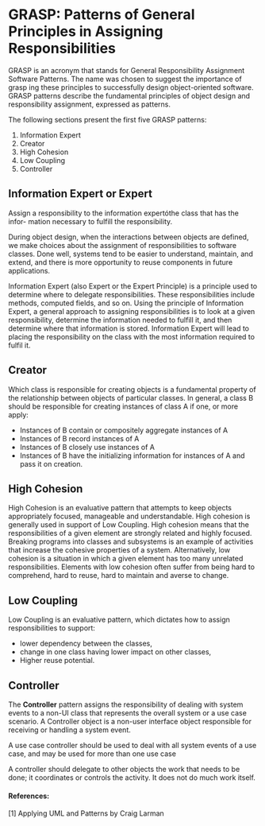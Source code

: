 # GRASP: Patterns of General Principles in Assigning Responsibilities

GRASP is an acronym that stands for General Responsibility Assignment Software Patterns. The name was chosen to suggest the importance of grasp ing these principles to successfully design object-oriented software. GRASP patterns describe the fundamental principles of object design and responsibility assignment, expressed as patterns.

The following sections present the first five GRASP patterns:
1. Information Expert
2. Creator
3. High Cohesion
4. Low Coupling
5. Controller

## Information Expert or Expert
Assign a responsibility to the information expertóthe class that has the infor- mation necessary to fulfill the responsibility.
 
During object design, when the interactions between objects are defined, we make choices about the assignment of responsibilities to software classes. Done well, systems tend to be easier to understand, maintain, and extend, and there is more opportunity to reuse components in future applications.


Information Expert (also Expert or the Expert Principle) is a principle used to determine where to delegate responsibilities. These responsibilities include methods, computed fields, and so on.
Using the principle of Information Expert, a general approach to assigning responsibilities is to look at a given responsibility, determine the information needed to fulfill it, and then determine where that information is stored.
Information Expert will lead to placing the responsibility on the class with the most information required to fulfil it.

## Creator
Which class is responsible for creating objects is a fundamental property of the
relationship between objects of particular classes.
In general, a class B should be responsible for creating instances of class A if one, or more apply:
 - Instances of B contain or compositely aggregate instances of A
 - Instances of B record instances of A
 - Instances of B closely use instances of A
 - Instances of B have the initializing information for instances of A and pass it on creation.

## High Cohesion
High Cohesion is an evaluative pattern that attempts to keep objects appropriately focused, manageable and understandable. High cohesion is generally used in support of Low Coupling. High cohesion means that the responsibilities of a given element are strongly related and highly focused. Breaking programs into classes and subsystems is an example of activities that increase the cohesive properties of a system. Alternatively, low cohesion is a situation in which a given element has too many unrelated responsibilities. Elements with low cohesion often suffer from being hard to comprehend, hard to reuse, hard to maintain and averse to change.

## Low Coupling
Low Coupling is an evaluative pattern, which dictates how to assign responsibilities to support:
 - lower dependency between the classes,
 - change in one class having lower impact on other classes,
 - Higher reuse potential.

## Controller
The **Controller** pattern assigns the responsibility of dealing with system events to a non-UI class that represents the overall system or a use case scenario. A Controller object is a non-user interface object responsible for receiving or handling a system event.

A use case controller should be used to deal with all system events of a use case, and may be used for more than one use case

A controller should delegate to other objects the work that needs to be done; it coordinates or controls the activity. It does not do much work itself.


#### References:
[1] Applying UML and Patterns by Craig Larman